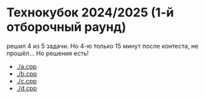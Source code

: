 # Технокубок 2024/2025 (1-й отборочный раунд)

решил 4 из 5 задачи. Но 4-ю только 15 минут после контеста, не прошёл... Но решения есть!

- [./a.cpp](a.cpp)
- [./b.cpp](b.cpp)
- [./c.cpp](c.cpp)
- [./d.cpp](d.cpp)



